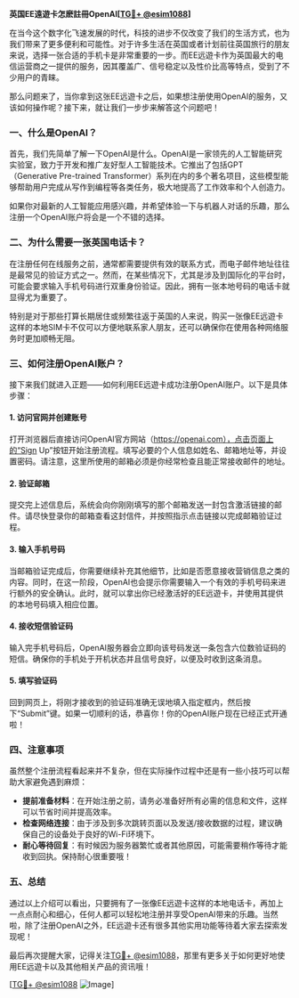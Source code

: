**英国EE遠遊卡怎麽註冊OpenAI[[TG💪+ @esim1088](https://t.me/s/esim1088)]**

在当今这个数字化飞速发展的时代，科技的进步不仅改变了我们的生活方式，也为我们带来了更多便利和可能性。对于许多生活在英国或者计划前往英国旅行的朋友来说，选择一张合适的手机卡是非常重要的一步。而EE远遊卡作为英国最大的电信运营商之一提供的服务，因其覆盖广、信号稳定以及性价比高等特点，受到了不少用户的青睐。

那么问题来了，当你拿到这张EE远遊卡之后，如果想注册使用OpenAI的服务，又该如何操作呢？接下来，就让我们一步步来解答这个问题吧！

### 一、什么是OpenAI？

首先，我们先简单了解一下OpenAI是什么。OpenAI是一家领先的人工智能研究实验室，致力于开发和推广友好型人工智能技术。它推出了包括GPT（Generative Pre-trained Transformer）系列在内的多个著名项目，这些模型能够帮助用户完成从写作到编程等各类任务，极大地提高了工作效率和个人创造力。

如果你对最新的人工智能应用感兴趣，并希望体验一下与机器人对话的乐趣，那么注册一个OpenAI账户将会是一个不错的选择。

### 二、为什么需要一张英国电话卡？

在注册任何在线服务之前，通常都需要提供有效的联系方式，而电子邮件地址往往是最常见的验证方式之一。然而，在某些情况下，尤其是涉及到国际化的平台时，可能会要求输入手机号码进行双重身份验证。因此，拥有一张本地号码的电话卡就显得尤为重要了。

特别是对于那些打算长期居住或频繁往返于英国的人来说，购买一张像EE远遊卡这样的本地SIM卡不仅可以方便地联系家人朋友，还可以确保你在使用各种网络服务时更加顺畅无阻。

### 三、如何注册OpenAI账户？

接下来我们就进入正题——如何利用EE远遊卡成功注册OpenAI账户。以下是具体步骤：

#### 1. 访问官网并创建账号
打开浏览器后直接访问OpenAI官方网站（https://openai.com），点击页面上的“Sign Up”按钮开始注册流程。填写必要的个人信息如姓名、邮箱地址等，并设置密码。请注意，这里所使用的邮箱必须是你经常检查且能正常接收邮件的地址。

#### 2. 验证邮箱
提交完上述信息后，系统会向你刚刚填写的那个邮箱发送一封包含激活链接的邮件。请尽快登录你的邮箱查看这封信件，并按照指示点击链接以完成邮箱验证过程。

#### 3. 输入手机号码
当邮箱验证完成后，你需要继续补充其他细节，比如是否愿意接收营销信息之类的内容。同时，在这一阶段，OpenAI也会提示你需要输入一个有效的手机号码来进行额外的安全确认。此时，就可以拿出你已经激活好的EE远遊卡，并使用其提供的本地号码填入相应位置。

#### 4. 接收短信验证码
输入完手机号码后，OpenAI服务器会立即向该号码发送一条包含六位数验证码的短信。确保你的手机处于开机状态并且信号良好，以便及时收到这条消息。

#### 5. 填写验证码
回到网页上，将刚才接收到的验证码准确无误地填入指定框内，然后按下“Submit”键。如果一切顺利的话，恭喜你！你的OpenAI账户现在已经正式开通啦！

### 四、注意事项

虽然整个注册流程看起来并不复杂，但在实际操作过程中还是有一些小技巧可以帮助大家避免遇到麻烦：

- **提前准备材料**：在开始注册之前，请务必准备好所有必需的信息和文件，这样可以节省时间并提高效率。
- **检查网络连接**：由于涉及到多次跳转页面以及发送/接收数据的过程，建议确保自己的设备处于良好的Wi-Fi环境下。
- **耐心等待回复**：有时候因为服务器繁忙或者其他原因，可能需要稍作等待才能收到回执。保持耐心很重要哦！

### 五、总结

通过以上介绍可以看出，只要拥有了一张像EE远遊卡这样的本地电话卡，再加上一点点耐心和细心，任何人都可以轻松地注册并享受OpenAI带来的乐趣。当然啦，除了注册OpenAI之外，EE远遊卡还有很多其他实用功能等待着大家去探索发现呢！

最后再次提醒大家，记得关注[TG💪+ @esim1088](https://t.me/s/esim1088)，那里有更多关于如何更好地使用EE远遊卡以及其他相关产品的资讯哦！

[[TG💪+ @esim1088](https://t.me/s/esim1088) ![Image](https://i.postimg.cc/4NQfJmqS/Snipaste-2025-05-13-00-14-12.png)]